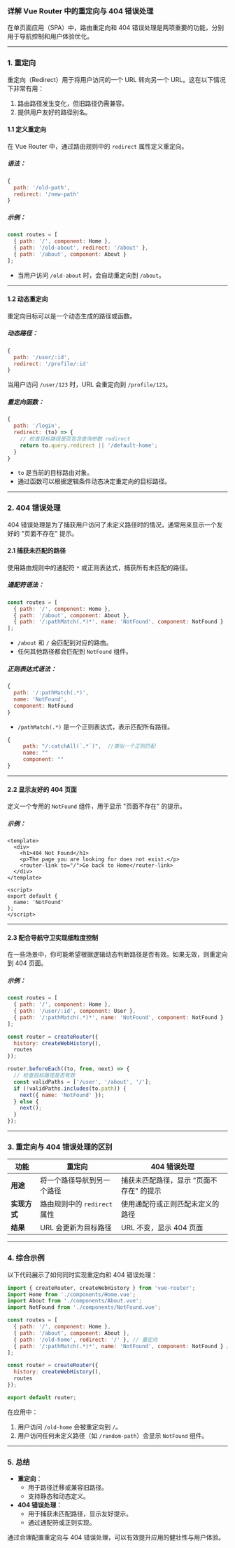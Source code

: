 ### **详解 Vue Router 中的重定向与 404 错误处理**

在单页面应用（SPA）中，路由重定向和 404 错误处理是两项重要的功能，分别用于导航控制和用户体验优化。

---

### **1. 重定向**

重定向（Redirect）用于将用户访问的一个 URL 转向另一个 URL。这在以下情况下非常有用：

1. 路由路径发生变化，但旧路径仍需兼容。
2. 提供用户友好的路径别名。

#### **1.1 定义重定向**

在 Vue Router 中，通过路由规则中的 `redirect` 属性定义重定向。

##### **语法：**

```javascript
{
  path: '/old-path',
  redirect: '/new-path'
}
```

##### **示例：**

```javascript
const routes = [
  { path: '/', component: Home },
  { path: '/old-about', redirect: '/about' },
  { path: '/about', component: About }
];
```

- 当用户访问 `/old-about` 时，会自动重定向到 `/about`。

---

#### **1.2 动态重定向**

重定向目标可以是一个动态生成的路径或函数。

##### **动态路径：**

```javascript
{
  path: '/user/:id',
  redirect: '/profile/:id'
}
```

当用户访问 `/user/123` 时，URL 会重定向到 `/profile/123`。

##### **重定向函数：**

```javascript
{
  path: '/login',
  redirect: (to) => {
    // 检查目标路径是否包含查询参数 redirect
    return to.query.redirect || '/default-home';
  }
}
```

- `to` 是当前的目标路由对象。
- 通过函数可以根据逻辑条件动态决定重定向的目标路径。

---

### **2. 404 错误处理**

404 错误处理是为了捕获用户访问了未定义路径时的情况，通常用来显示一个友好的 "页面不存在" 提示。

#### **2.1 捕获未匹配的路径**

使用路由规则中的通配符 `*` 或正则表达式，捕获所有未匹配的路径。

##### **通配符语法：**

```javascript
const routes = [
  { path: '/', component: Home },
  { path: '/about', component: About },
  { path: '/:pathMatch(.*)*', name: 'NotFound', component: NotFound }
];
```

- `/about` 和 `/` 会匹配到对应的路由。
- 任何其他路径都会匹配到 `NotFound` 组件。

##### **正则表达式语法：**

```javascript
{
  path: '/:pathMatch(.*)',
  name: 'NotFound',
  component: NotFound
}
```

- `/pathMatch(.*)` 是一个正则表达式，表示匹配所有路径。
```js
{
	 path: "/:catchAll(`.*`)",  //类似一个正则匹配
	 name: ""
	 component: ""
}
```
---

#### **2.2 显示友好的 404 页面**

定义一个专用的 `NotFound` 组件，用于显示 "页面不存在" 的提示。

##### **示例：**

```vue
<template>
  <div>
    <h1>404 Not Found</h1>
    <p>The page you are looking for does not exist.</p>
    <router-link to="/">Go back to Home</router-link>
  </div>
</template>

<script>
export default {
  name: 'NotFound'
};
</script>
```

---

#### **2.3 配合导航守卫实现细粒度控制**

在一些场景中，你可能希望根据逻辑动态判断路径是否有效。如果无效，则重定向到 404 页面。

##### **示例：**

```javascript
const routes = [
  { path: '/', component: Home },
  { path: '/user/:id', component: User },
  { path: '/:pathMatch(.*)*', name: 'NotFound', component: NotFound }
];

const router = createRouter({
  history: createWebHistory(),
  routes
});

router.beforeEach((to, from, next) => {
  // 检查目标路径是否有效
  const validPaths = ['/user', '/about', '/'];
  if (!validPaths.includes(to.path)) {
    next({ name: 'NotFound' });
  } else {
    next();
  }
});
```

---

### **3. 重定向与 404 错误处理的区别**

|**功能**|**重定向**|**404 错误处理**|
|---|---|---|
|**用途**|将一个路径导航到另一个路径|捕获未匹配路径，显示 "页面不存在" 的提示|
|**实现方式**|路由规则中的 `redirect` 属性|使用通配符或正则匹配未定义的路径|
|**结果**|URL 会更新为目标路径|URL 不变，显示 404 页面|

---

### **4. 综合示例**

以下代码展示了如何同时实现重定向和 404 错误处理：

```javascript
import { createRouter, createWebHistory } from 'vue-router';
import Home from './components/Home.vue';
import About from './components/About.vue';
import NotFound from './components/NotFound.vue';

const routes = [
  { path: '/', component: Home },
  { path: '/about', component: About },
  { path: '/old-home', redirect: '/' }, // 重定向
  { path: '/:pathMatch(.*)*', name: 'NotFound', component: NotFound } // 404 处理
];

const router = createRouter({
  history: createWebHistory(),
  routes
});

export default router;
```

在应用中：

1. 用户访问 `/old-home` 会被重定向到 `/`。
2. 用户访问任何未定义路径（如 `/random-path`）会显示 `NotFound` 组件。

---

### **5. 总结**

- **重定向**：
    - 用于路径迁移或兼容旧路径。
    - 支持静态和动态定义。
- **404 错误处理**：
    - 用于捕获未匹配路径，显示友好提示。
    - 通过通配符或正则实现。

通过合理配置重定向与 404 错误处理，可以有效提升应用的健壮性与用户体验。